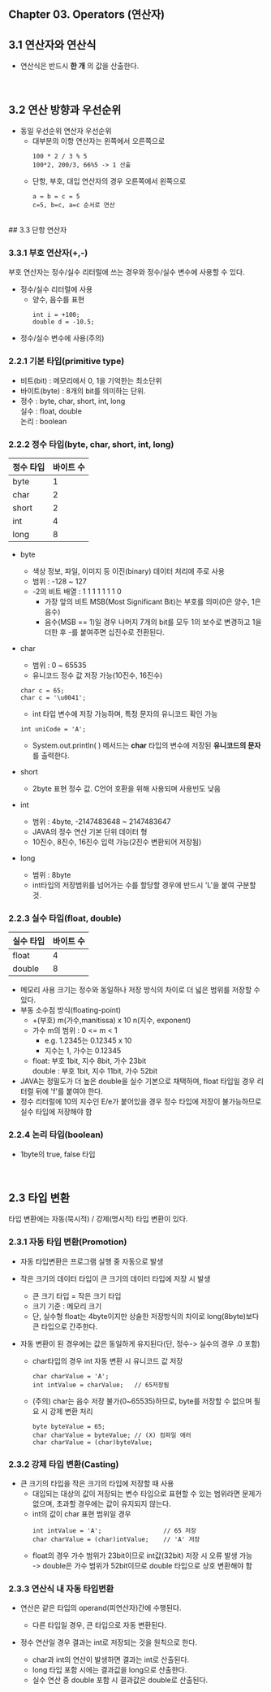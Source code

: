 ## Chapter 03. Operators (연산자)

## 3.1 연산자와 연산식
* 연산식은 반드시 **한 개** 의 값을 산출한다.
<br>

## 3.2 연산 방향과 우선순위
* 동일 우선순위 연산자 우선순위
  * 대부분의 이항 연산자는 왼쪽에서 오른쪽으로
    ```
    100 * 2 / 3 % 5
    100*2, 200/3, 66%5 -> 1 산출
    ```
  * 단항, 부호, 대입 연산자의 경우 오른쪽에서 왼쪽으로
    ```
    a = b = c = 5
    c=5, b=c, a=c 순서로 연산
    ```
<br>
## 3.3 단항 연산자

### 3.3.1 부호 연산자(+,-)
부호 연산자는 정수/실수 리터럴에 쓰는 경우와 정수/실수 변수에 사용할 수 있다.
* 정수/실수 리터럴에 사용
  * 양수, 음수를 표현
    ```
    int i = +100;
    double d = -10.5;
    ```
* 정수/실수 변수에 사용(주의)

### 2.2.1 기본 타입(primitive type)
* 비트(bit) : 메모리에서 0, 1을 기억한는 최소단위
* 바이트(byte) : 8개의 bit를 의미하는 단위.
* 정수 : byte, char, short, int, long<br>
  실수 : float, double<br>
  논리 : boolean

### 2.2.2 정수 타입(byte, char, short, int, long)

정수 타입|바이트 수
---|---
byte|1
char|2
short|2
int|4
long|8

* byte
  * 색상 정보, 파일, 이미지 등 이진(binary) 데이터 처리에 주로 사용
  * 범위 : -128 ~ 127
  * -2의 비트 배열 : 1 1 1 1 1 1 1 0
    * 가장 앞의 비트 MSB(Most Significant Bit)는 부호를 의미(0은 양수, 1은 음수)
    * 음수(MSB == 1)일 경우 나머지 7개의 bit를 모두 1의 보수로 변경하고 1을 더한 후 -를 붙여주면 십진수로 전환된다.

* char
  * 범위 : 0 ~ 65535
  * 유니코드 정수 값 저장 가능(10진수, 16진수)
  ```
  char c = 65;
  char c = '\u0041';
  ```
  * int 타입 변수에 저장 가능하며, 특정 문자의 유니코드 확인 가능
  ```
  int uniCode = 'A';
  ```
  * System.out.println( ) 메서드는 **char** 타입의 변수에 저장된 **유니코드의 문자** 를 출력한다.

* short
  * 2byte 표현 정수 값. C언어 호환을 위해 사용되며 사용빈도 낮음

* int
  * 범위 : 4byte, -2147483648 ~ 2147483647
  * JAVA의 정수 연산 기본 단위 데이터 형
  * 10진수, 8진수, 16진수 입력 가능(2진수 변환되어 저장됨)

* long
  * 범위 : 8byte
  * int타입의 저장범위를 넘어가는 수를 할당할 경우에 반드시 'L'을 붙여 구분할 것.

### 2.2.3 실수 타입(float, double)

실수 타입 | 바이트 수
---|---
float|4
double |8

* 메모리 사용 크기는 정수와 동일하나 저장 방식의 차이로 더 넓은 범위를 저장할 수 있다.
* 부동 소수점 방식(floating-point)
  * +(부호) m(가수,manitissa) x 10 n(지수, exponent)
  * 가수 m의 범위 : 0 <= m < 1
    * e.g. 1.2345는 0.12345 x 10
    * 지수는 1, 가수는 0.12345
  * float: 부호 1bit, 지수 8bit, 가수 23bit<br>
    double : 부호 1bit, 지수 11bit, 가수 52bit
* JAVA는 정밀도가 더 높은 double을 실수 기본으로 채택하며, float 타입일 경우 리터럴 뒤에 'f'를 붙여야 한다.
* 정수 리터럴에 10의 지수인 E/e가 붙어있을 경우 정수 타입에 저장이 불가능하므로 실수 타입에 저장해야 함

### 2.2.4 논리 타입(boolean)
* 1byte의 true, false 타입

<br>

## 2.3 타입 변환
타입 변환에는 자동(묵시적) / 강제(명시적) 타입 변환이 있다.

### 2.3.1 자동 타입 변환(Promotion)
* 자동 타입변환은 프로그램 실행 중 자동으로 발생
* 작은 크기의 데이터 타입이 큰 크기의 데이터 타입에 저장 시 발생
  * 큰 크기 타입 = 작은 크기 타입
  * 크기 기준 : 메모리 크기
  * 단, 실수형 float는 4byte이지만 상술한 저장방식의 차이로 long(8byte)보다 큰 타입으로 간주한다.

* 자동 변환이 된 경우에는 값은 동일하게 유지된다(단, 정수-> 실수의 경우 .0 포함)
  * char타입의 경우 int 자동 변환 시 유니코드 값 저장
    ```
    char charValue = 'A';
    int intValue = charValue;   // 65저장됨
    ```
  * (주의) char는 음수 저장 불가(0~65535)하므로, byte를 저장할 수 없으며 필요 시 강제 변환 처리
    ```
    byte byteValue = 65;
    char charValue = byteValue; // (X) 컴파일 에러
    char charValue = (char)byteValue;
    ```
### 2.3.2 강제 타입 변환(Casting)
* 큰 크기의 타입을 작은 크기의 타입에 저장할 때 사용
  * 대입되는 대상의 값이 저장되는 변수 타입으로 표현할 수 있는 범위라면 문제가 없으며, 초과할 경우에는 값이 유지되지 않는다.
  * int의 값이 char 표현 범위일 경우
    ```
    int intValue = 'A';                 // 65 저장
    char charValue = (char)intValue;    // 'A' 저장
    ```
  * float의 경우 가수 범위가 23bit이므로 int값(32bit) 저장 시 오류 발생 가능<br>
    -> double은 가수 범위가 52bit이므로 double 타입으로 상호 변환해야 함

### 2.3.3 연산식 내 자동 타입변환
* 연산은 같은 타입의 operand(피연산자)간에 수행된다.
  * 다른 타입일 경우, 큰 타입으로 자동 변환된다.

* 정수 연산일 경우 결과는 int로 저장되는 것을 원칙으로 한다.
  * char과 int의 연산이 발생하면 결과는 int로 산출된다.
  * long 타입 포함 시에는 결과값을 long으로 산출한다.
  * 실수 연산 중 double 포함 시 결과값은 double로 산출된다.
